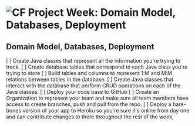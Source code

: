 # ![CF](http://i.imgur.com/7v5ASc8.png) Project Week: Domain Model, Databases, Deployment

## Domain Model, Databases, Deployment
[ ] Create Java classes that represent all the information you're trying to track.
[ ] Create database tables that correspond to each Java class you're trying to store
[ ] Build tables and columns to represent 1:M and M:M relations between
    tables in the database.
[ ] Create Java classes that interact with the database that perform CRUD operations
    on each of the Java classes.
[ ] Deploy your code base to GitHub
[ ] Create an Organization to represent your team and make sure all team members
    have access to create branches, push and pull from the repo.
[ ] Deploy a bare-bones version of your app to Heroku so you're sure it's online
    from day one and can contribute changes to there throughout the rest of the
    week,
